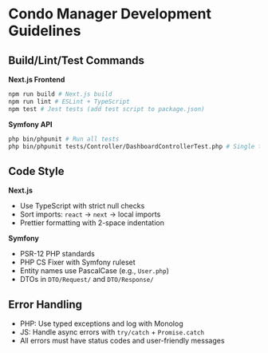 # Condo Manager Development Guidelines

## Build/Lint/Test Commands

**Next.js Frontend**
```bash
npm run build # Next.js build
npm run lint # ESLint + TypeScript
npm test # Jest tests (add test script to package.json)
```

**Symfony API**
```bash
php bin/phpunit # Run all tests
php bin/phpunit tests/Controller/DashboardControllerTest.php # Single test
```

## Code Style

**Next.js**
- Use TypeScript with strict null checks
- Sort imports: `react` → `next` → local imports
- Prettier formatting with 2-space indentation

**Symfony**
- PSR-12 PHP standards
- PHP CS Fixer with Symfony ruleset
- Entity names use PascalCase (e.g., `User.php`)
- DTOs in `DTO/Request/` and `DTO/Response/`

## Error Handling
- PHP: Use typed exceptions and log with Monolog
- JS: Handle async errors with `try/catch` + `Promise.catch`
- All errors must have status codes and user-friendly messages